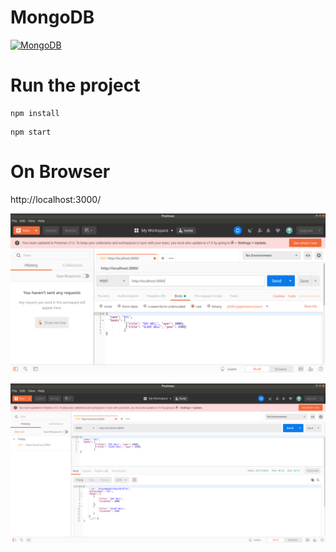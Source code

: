 # MongoDB
<a href="https://www.mongodb.com/">![MongoDB](https://img.shields.io/badge/MongoDB-The%20database%20for%20modern%20applications-brightgreen)</a>  

# Run the project

```
npm install
```

```
npm start
```

# On Browser

http://localhost:3000/

![screenshot](./screenshot01.png)

![screenshot](./screenshot02.png)